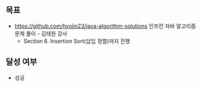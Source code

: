 ## 목표

- https://github.com/hyojin23/java-algorithm-solutions 인프런 자바 알고리즘 문제 풀이 - 김태원 강사
    - Section 6. Insertion Sort(삽입 정렬)까지 진행

## 달성 여부

- 성공
